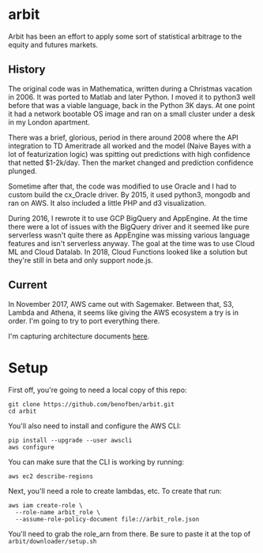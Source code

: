 # arbit

Arbit has been an effort to apply some sort of statistical arbitrage to the equity and futures markets.  

## History
The original code was in Mathematica, written during a Christmas vacation in 2006.  It was ported to Matlab and later Python.  I moved it to python3 well before that was a viable language, back in the Python 3K days.  At one point it had a network bootable OS image and ran on a small cluster under a desk in my London apartment.  

There was a brief, glorious, period in there around 2008 where the API integration to TD Ameritrade all worked and the model (Naive Bayes with a lot of featurization logic) was spitting out predictions with high confidence that netted $1-2k/day.  Then the market changed and prediction confidence plunged.

Sometime after that, the code was modified to use Oracle and I had to custom build the cx_Oracle driver.  By 2015, it used python3, mongodb and ran on AWS.  It also included a little PHP and d3 visualization.

During 2016, I rewrote it to use GCP BigQuery and AppEngine.  At the time there were a lot of issues with the BigQuery driver and it seemed like pure serverless wasn't quite there as AppEngine was missing various language features and isn't serverless anyway.  The goal at the time was to use Cloud ML and Cloud Datalab.  In 2018, Cloud Functions looked like a solution but they're still in beta and only support node.js.

## Current
In November 2017, AWS came out with Sagemaker.  Between that, S3, Lambda and Athena, it seems like giving the AWS ecosystem a try is in order.  I'm going to try to port everything there.

I'm capturing architecture documents [here](https://drive.google.com/open?id=1GocLSCYCmF52XVj9gMokjTZNxCbrsHfv).

# Setup

First off, you're going to need a local copy of this repo:

    git clone https://github.com/benofben/arbit.git
    cd arbit

You'll also need to install and configure the AWS CLI:

    pip install --upgrade --user awscli
    aws configure

You can make sure that the CLI is working by running:

    aws ec2 describe-regions

Next, you'll need a role to create lambdas, etc.  To create that run:

    aws iam create-role \
      --role-name arbit_role \
      --assume-role-policy-document file://arbit_role.json

You'll need to grab the role_arn from there.  Be sure to paste it at the top of `arbit/downloader/setup.sh`
